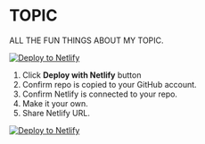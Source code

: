 # TOPIC
ALL THE FUN THINGS ABOUT MY TOPIC. 

[![Deploy to Netlify](https://www.netlify.com/img/deploy/button.svg)](https://app.netlify.com/start/deploy?repository=https://github.com/ewuweblab/soundboard)


1. Click **Deploy with Netlify** button
2. Confirm repo is copied to your GitHub account. 
3. Confirm Netlify is connected to your repo.
4. Make it your own. 
5. Share Netlify URL. 

[![Deploy to Netlify](https://www.netlify.com/img/deploy/button.svg)](https://app.netlify.com/start/deploy?repository=https://github.com/ewuweblab/soundboard)
